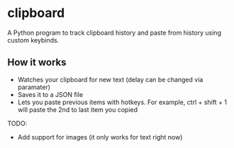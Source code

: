 # clipboard
A Python program to track clipboard history and paste from history using custom keybinds.

## How it works
- Watches your clipboard for new text (delay can be changed via paramater)
- Saves it to a JSON file
- Lets you paste previous items with hotkeys. For example, ctrl + shift + 1 will paste the 2nd to last item you copied


TODO:
- Add support for images (it only works for text right now)
